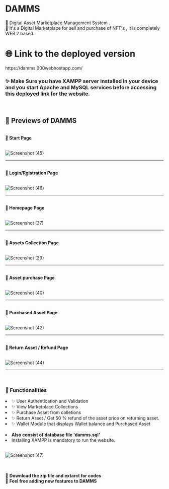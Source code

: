 # DAMMS
🚀 Digital Asset Marketplace Management System .                                                                                                        
🚀 It's a Digital Marketplace for sell and purchase of NFT's , it is completely WEB 2 based.

<h1>🌐 Link to the deployed version</h1>
https://damms.000webhostapp.com/

<h3><b>✨ Make Sure you have XAMPP server installed in your device and you start Apache and MySQL services before accessing this deployed link for the website.</b></h3>

<br/>
<h2>🚀 Previews of DAMMS </h2>
<br/>
<b>🚀 Start Page </b>
<br/>
<br/>

![Screenshot (45)](https://user-images.githubusercontent.com/100670861/170874772-f5e2e6a1-0c57-49a1-881b-1bedefd2f60c.png)

<hr/>
<br/>
<b>🚀 Login/Rgistration Page </b>
<br/>
<br/>

![Screenshot (46)](https://user-images.githubusercontent.com/100670861/170874856-59570fa4-493c-4ccc-9947-1cb4e9a9aedf.png)

<hr/>
<br/>
<b>🚀 Homepage Page </b>
<br/>
<br/>

![Screenshot (37)](https://user-images.githubusercontent.com/100670861/170875080-ae8c0c9e-5a62-4052-8e10-4311c4819ffb.png)


<hr/>
<br/>
<b>🚀 Assets Collection Page </b>
<br/>
<br/>

![Screenshot (39)](https://user-images.githubusercontent.com/100670861/170875159-11205d3c-e7fb-4078-acf5-ca10fec9d381.png)


<hr/>
<br/>
<b>🚀 Asset purchase Page </b>
<br/>
<br/>

![Screenshot (40)](https://user-images.githubusercontent.com/100670861/170875178-61eb6a6d-2540-4836-917d-6a8eca909fd5.png)


<hr/>
<br/>
<b>🚀 Purchased Asset Page </b>
<br/>
<br/>

![Screenshot (42)](https://user-images.githubusercontent.com/100670861/170875195-f245a37d-7502-44cb-b703-c2a1f68b317b.png)


<hr/>
<br/>
<b>🚀 Return Asset / Refund Page </b>
<br/>
<br/>

![Screenshot (44)](https://user-images.githubusercontent.com/100670861/170875269-88069f8f-c4cf-4480-8804-ad453e8d1427.png)



<hr/>
<br/>
<b><h3>🚀  Functionalities</h3> </b>
<li>✨ User Authentication and Validation</li>
<li>✨ View Marketplace Collections</li>
<li>✨ Purchase Asset from colletions</li>
<li>✨ Return Asset / Get 50 % refund of the asset price on returning asset.</li>
<li>✨ Wallet Module that displays Wallet balance and Purchased Asset</li>


<br/>
<b><li>Also consist of database file 'damms.sql'</li></b>

<li>Installing XAMPP is mandatory to run the website.</li>
<br>

![Screenshot (47)](https://user-images.githubusercontent.com/100670861/170875831-c65aa81f-6c53-427c-bd71-137c91bd4977.png)

<br>

<br/>
🚀 <b>Download the zip file and extarct for codes</b>



<br/>
🚀 <b>Feel free adding new features to DAMMS</b>

